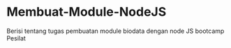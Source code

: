 # Membuat-Module-NodeJS
Berisi tentang tugas pembuatan module biodata dengan node JS bootcamp Pesilat 
